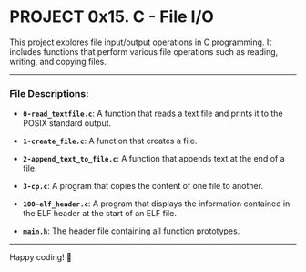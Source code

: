 # PROJECT 0x15. C - File I/O

This project explores file input/output operations in C programming. It includes functions that perform various file operations such as reading, writing, and copying files.

---

### File Descriptions:

- **`0-read_textfile.c`**: A function that reads a text file and prints it to the POSIX standard output.

- **`1-create_file.c`**: A function that creates a file.

- **`2-append_text_to_file.c`**: A function that appends text at the end of a file.

- **`3-cp.c`**: A program that copies the content of one file to another.

- **`100-elf_header.c`**: A program that displays the information contained in the ELF header at the start of an ELF file.

- **`main.h`**: The header file containing all function prototypes.

---

Happy coding! 🚀

